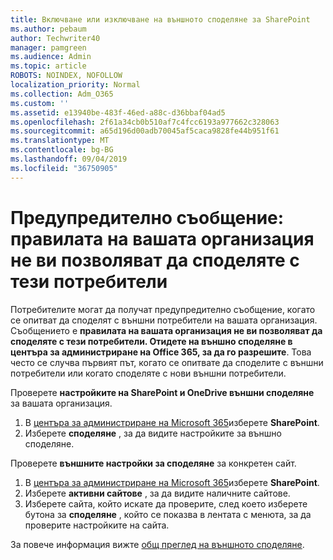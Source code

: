 ```yaml
---
title: Включване или изключване на външното споделяне за SharePoint
ms.author: pebaum
author: Techwriter40
manager: pamgreen
ms.audience: Admin
ms.topic: article
ROBOTS: NOINDEX, NOFOLLOW
localization_priority: Normal
ms.collection: Adm_O365
ms.custom: ''
ms.assetid: e13940be-483f-46ed-a88c-d36bbaf04ad5
ms.openlocfilehash: 2f61a34cb0b510af7c4fcc6193a977662c328063
ms.sourcegitcommit: a65d196d00adb70045af5caca9828fe44b951f61
ms.translationtype: MT
ms.contentlocale: bg-BG
ms.lasthandoff: 09/04/2019
ms.locfileid: "36750905"
---
```

# <a name="warning-message-your-organizations-policies-dont-allow-you-to-share-with-these-users"></a>Предупредително съобщение: правилата на вашата организация не ви позволяват да споделяте с тези потребители

Потребителите могат да получат предупредително съобщение, когато се опитват да споделят с външни потребители на вашата организация. Съобщението е **правилата на вашата организация не ви позволяват да споделяте с тези потребители. Отидете на външно споделяне в центъра за администриране на Office 365, за да го разрешите**. Това често се случва първият път, когато се опитвате да споделите с външни потребители или когато споделяте с нови външни потребители.

Проверете **настройките на SharePoint и OneDrive външни споделяне** за вашата организация.

1. В [центъра за администриране на Microsoft 365](https://admin.microsoft.com/AdminPortal/Home#/homepage">https://admin.microsoft.com/)изберете **SharePoint**.
3. Изберете **споделяне** , за да видите настройките за външно споделяне.

Проверете **външните настройки за споделяне** за конкретен сайт.

1. В [центъра за администриране на Microsoft 365](https://admin.microsoft.com/AdminPortal/Home#/homepage">https://admin.microsoft.com/)изберете **SharePoint**.
2. Изберете **активни сайтове** , за да видите наличните сайтове.
3. Изберете сайта, който искате да проверите, след което изберете бутона за **споделяне** , който се показва в лентата с менюта, за да проверите настройките на сайта.

За повече информация вижте [общ преглед на външното споделяне](https://docs.microsoft.com/sharepoint/external-sharing-overview).